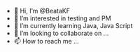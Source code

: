 - 👋 Hi, I’m @BeataKF
- 👀 I’m interested in testing and PM
- 🌱 I’m currently learning Java, Java Script 
- 💞️ I’m looking to collaborate on ...
- 📫 How to reach me ...

<!---
BeataKF/BeataKF is a ✨ special ✨ repository because its `README.md` (this file) appears on your GitHub profile.
You can click the Preview link to take a look at your changes.
--->
